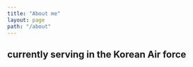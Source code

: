 ```yaml
---
title: "About me"
layout: page
path: "/about"
---
```


## currently serving in the Korean Air force

